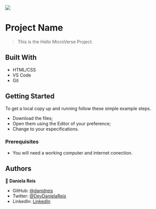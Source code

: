![](https://img.shields.io/badge/Microverse-blueviolet)

# Project Name

> This is the Hello MicroVerse Project.


## Built With

- HTML/CSS
- VS Code
- Git


## Getting Started

To get a local copy up and running follow these simple example steps.
- Download the files;
- Open them using the Editor of your preference;
- Change to your especifications. 

### Prerequisites
- You will need a working computer and internet conection.

## Authors

👤 **Daniela Reis**

- GitHub: [@danidreis ](https://github.com/danidreis)
- Twitter: [@DevDanielaReis](https://twitter.com/DevDanielaReis)
- LinkedIn: [LinkedIn](https://www.linkedin.com/in/daniela-reis-469a4a23b/)